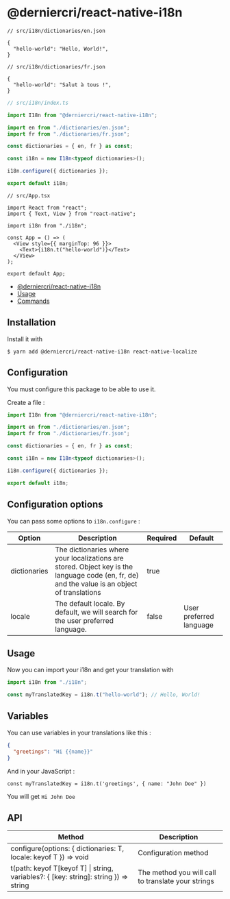 # @derniercri/react-native-i18n

```json5
// src/i18n/dictionaries/en.json

{
  "hello-world": "Hello, World!",
}
```

```json5
// src/i18n/dictionaries/fr.json

{
  "hello-world": "Salut à tous !",
}
```

```ts
// src/i18n/index.ts

import I18n from "@derniercri/react-native-i18n";

import en from "./dictionaries/en.json";
import fr from "./dictionaries/fr.json";

const dictionaries = { en, fr } as const;

const i18n = new I18n<typeof dictionaries>();

i18n.configure({ dictionaries });

export default i18n;
```

```tsx
// src/App.tsx

import React from "react";
import { Text, View } from "react-native";

import i18n from "./i18n";

const App = () => (
  <View style={{ marginTop: 96 }}>
    <Text>{i18n.t("hello-world")}</Text>
  </View>
);

export default App;
```

- [@derniercri/react-native-i18n](#derniercrireact-native-i18n)
- [Usage](#usage)
- [Commands](#commands)

## Installation

Install it with

```shell script
$ yarn add @derniercri/react-native-i18n react-native-localize
```

## Configuration

You must configure this package to be able to use it.

Create a file :

```typescript
import I18n from "@derniercri/react-native-i18n";

import en from "./dictionaries/en.json";
import fr from "./dictionaries/fr.json";

const dictionaries = { en, fr } as const;

const i18n = new I18n<typeof dictionaries>();

i18n.configure({ dictionaries });

export default i18n;
```

## Configuration options

You can pass some options to `i18n.configure` :

| Option       | Description                                                                                                                                   | Required | Default                 |
| ------------ | --------------------------------------------------------------------------------------------------------------------------------------------- | -------- | ----------------------- |
| dictionaries | The dictionaries where your localizations are stored. Object key is the language code (en, fr, de) and the value is an object of translations | true     |                         |
| locale       | The default locale. By default, we will search for the user preferred language.                                                               | false    | User preferred language |

## Usage

Now you can import your i18n and get your translation with

```typescript
import i18n from "./i18n";

const myTranslatedKey = i18n.t("hello-world"); // Hello, World!
```

## Variables

You can use variables in your translations like this :

```json
{
  "greetings": "Hi {{name}}"
}
```

And in your JavaScript :
```tsx
const myTranslatedKey = i18n.t('greetings', { name: "John Doe" })
```

You will get `Hi John Doe`

## API

| Method                                                                               | Description                                        |
|--------------------------------------------------------------------------------------|----------------------------------------------------|
| configure(options: { dictionaries: T, locale: keyof T }) => void                     | Configuration method                               |
| t(path: keyof T[keyof T] \| string, variables?: { [key: string]: string }) => string | The method you will call to translate your strings |
